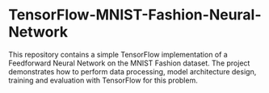 # TensorFlow-MNIST-Fashion-Neural-Network
This repository contains a simple TensorFlow implementation of a Feedforward Neural Network on the MNIST Fashion dataset. The project demonstrates how to perform data processing, model architecture design, training and evaluation with TensorFlow for this problem.
